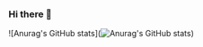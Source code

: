 ### Hi there 👋

![Anurag's GitHub stats](![Anurag's GitHub stats](https://github-readme-stats.vercel.app/api?username=Robert-Nogueira&show_icons=true&theme=radical))
